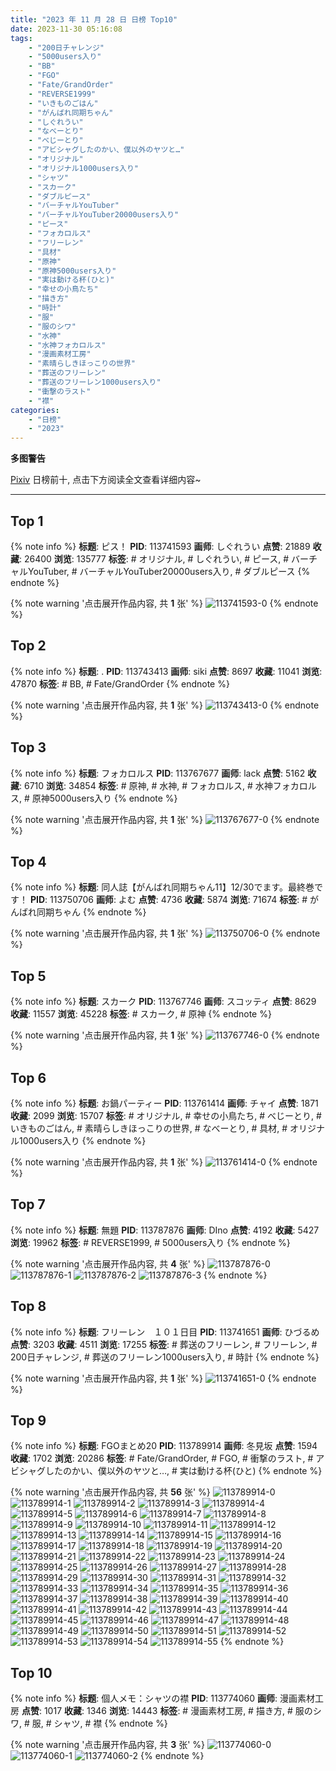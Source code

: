```yaml
---
title: "2023 年 11 月 28 日 日榜 Top10"
date: 2023-11-30 05:16:08
tags:
    - "200日チャレンジ"
    - "5000users入り"
    - "BB"
    - "FGO"
    - "Fate/GrandOrder"
    - "REVERSE1999"
    - "いきものごはん"
    - "がんばれ同期ちゃん"
    - "しぐれうい"
    - "なべーとり"
    - "べじーとり"
    - "アビシャグしたのかい、僕以外のヤツと…"
    - "オリジナル"
    - "オリジナル1000users入り"
    - "シャツ"
    - "スカーク"
    - "ダブルピース"
    - "バーチャルYouTuber"
    - "バーチャルYouTuber20000users入り"
    - "ピース"
    - "フォカロルス"
    - "フリーレン"
    - "具材"
    - "原神"
    - "原神5000users入り"
    - "実は動ける杯(ひと)"
    - "幸せの小鳥たち"
    - "描き方"
    - "時計"
    - "服"
    - "服のシワ"
    - "水神"
    - "水神フォカロルス"
    - "漫画素材工房"
    - "素晴らしきほっこりの世界"
    - "葬送のフリーレン"
    - "葬送のフリーレン1000users入り"
    - "衝撃のラスト"
    - "襟"
categories:
    - "日榜"
    - "2023"
---
```


<i class="fa fa-triangle-exclamation"></i>**多图警告**<i class="fa fa-triangle-exclamation"></i>

[Pixiv](https://www.pixiv.net/) 日榜前十, 点击下方阅读全文查看详细内容~

<!-- more -->

---

## Top 1

{% note info %}
**标题**: ピス！
**PID**: 113741593 **画师**: しぐれうい
**点赞**: 21889 **收藏**: 26400 **浏览**: 135777
**标签**: # オリジナル, # しぐれうい, # ピース, # バーチャルYouTuber, # バーチャルYouTuber20000users入り, # ダブルピース
{% endnote %}

{% note warning '点击展开作品内容, 共 **1** 张' %}
![113741593-0](https://i.pixiv.re/img-original/img/2023/11/27/00/00/20/113741593_p0.jpg)
{% endnote %}

## Top 2

{% note info %}
**标题**: .
**PID**: 113743413 **画师**: siki
**点赞**: 8697 **收藏**: 11041 **浏览**: 47870
**标签**: # BB, # Fate/GrandOrder
{% endnote %}

{% note warning '点击展开作品内容, 共 **1** 张' %}
![113743413-0](https://i.pixiv.re/img-original/img/2023/11/27/00/44/22/113743413_p0.jpg)
{% endnote %}

## Top 3

{% note info %}
**标题**: フォカロルス
**PID**: 113767677 **画师**: lack
**点赞**: 5162 **收藏**: 6710 **浏览**: 34854
**标签**: # 原神, # 水神, # フォカロルス, # 水神フォカロルス, # 原神5000users入り
{% endnote %}

{% note warning '点击展开作品内容, 共 **1** 张' %}
![113767677-0](https://i.pixiv.re/img-original/img/2023/11/28/00/00/05/113767677_p0.png)
{% endnote %}

## Top 4

{% note info %}
**标题**: 同人誌【がんばれ同期ちゃん11】12/30でます。最終巻です！
**PID**: 113750706 **画师**: よむ
**点赞**: 4736 **收藏**: 5874 **浏览**: 71674
**标签**: # がんばれ同期ちゃん
{% endnote %}

{% note warning '点击展开作品内容, 共 **1** 张' %}
![113750706-0](https://i.pixiv.re/img-original/img/2023/11/27/10/14/39/113750706_p0.png)
{% endnote %}

## Top 5

{% note info %}
**标题**: スカーク
**PID**: 113767746 **画师**: スコッティ
**点赞**: 8629 **收藏**: 11557 **浏览**: 45228
**标签**: # スカーク, # 原神
{% endnote %}

{% note warning '点击展开作品内容, 共 **1** 张' %}
![113767746-0](https://i.pixiv.re/img-original/img/2023/11/28/00/00/27/113767746_p0.jpg)
{% endnote %}

## Top 6

{% note info %}
**标题**: お鍋パーティー
**PID**: 113761414 **画师**: チャイ
**点赞**: 1871 **收藏**: 2099 **浏览**: 15707
**标签**: # オリジナル, # 幸せの小鳥たち, # べじーとり, # いきものごはん, # 素晴らしきほっこりの世界, # なべーとり, # 具材, # オリジナル1000users入り
{% endnote %}

{% note warning '点击展开作品内容, 共 **1** 张' %}
![113761414-0](https://i.pixiv.re/img-original/img/2023/11/27/20/30/00/113761414_p0.png)
{% endnote %}

## Top 7

{% note info %}
**标题**: 無題
**PID**: 113787876 **画师**: DIno
**点赞**: 4192 **收藏**: 5427 **浏览**: 19962
**标签**: # REVERSE1999, # 5000users入り
{% endnote %}

{% note warning '点击展开作品内容, 共 **4** 张' %}
![113787876-0](https://i.pixiv.re/img-original/img/2023/11/28/21/21/42/113787876_p0.jpg)
![113787876-1](https://i.pixiv.re/img-original/img/2023/11/28/21/21/42/113787876_p1.jpg)
![113787876-2](https://i.pixiv.re/img-original/img/2023/11/28/21/21/42/113787876_p2.jpg)
![113787876-3](https://i.pixiv.re/img-original/img/2023/11/28/21/21/42/113787876_p3.jpg)
{% endnote %}

## Top 8

{% note info %}
**标题**: フリーレン　１０１日目
**PID**: 113741651 **画师**: ひづるめ
**点赞**: 3203 **收藏**: 4511 **浏览**: 17255
**标签**: # 葬送のフリーレン, # フリーレン, # 200日チャレンジ, # 葬送のフリーレン1000users入り, # 時計
{% endnote %}

{% note warning '点击展开作品内容, 共 **1** 张' %}
![113741651-0](https://i.pixiv.re/img-original/img/2023/11/27/00/00/36/113741651_p0.jpg)
{% endnote %}

## Top 9

{% note info %}
**标题**: FGOまとめ20
**PID**: 113789914 **画师**: 冬見坂
**点赞**: 1594 **收藏**: 1702 **浏览**: 20286
**标签**: # Fate/GrandOrder, # FGO, # 衝撃のラスト, # アビシャグしたのかい、僕以外のヤツと…, # 実は動ける杯(ひと)
{% endnote %}

{% note warning '点击展开作品内容, 共 **56** 张' %}
![113789914-0](https://i.pixiv.re/img-original/img/2023/11/28/22/28/34/113789914_p0.png)
![113789914-1](https://i.pixiv.re/img-original/img/2023/11/28/22/28/34/113789914_p1.png)
![113789914-2](https://i.pixiv.re/img-original/img/2023/11/28/22/28/34/113789914_p2.png)
![113789914-3](https://i.pixiv.re/img-original/img/2023/11/28/22/28/34/113789914_p3.png)
![113789914-4](https://i.pixiv.re/img-original/img/2023/11/28/22/28/34/113789914_p4.png)
![113789914-5](https://i.pixiv.re/img-original/img/2023/11/28/22/28/34/113789914_p5.png)
![113789914-6](https://i.pixiv.re/img-original/img/2023/11/28/22/28/34/113789914_p6.png)
![113789914-7](https://i.pixiv.re/img-original/img/2023/11/28/22/28/34/113789914_p7.png)
![113789914-8](https://i.pixiv.re/img-original/img/2023/11/28/22/28/34/113789914_p8.png)
![113789914-9](https://i.pixiv.re/img-original/img/2023/11/28/22/28/34/113789914_p9.png)
![113789914-10](https://i.pixiv.re/img-original/img/2023/11/28/22/28/34/113789914_p10.png)
![113789914-11](https://i.pixiv.re/img-original/img/2023/11/28/22/28/34/113789914_p11.png)
![113789914-12](https://i.pixiv.re/img-original/img/2023/11/28/22/28/34/113789914_p12.png)
![113789914-13](https://i.pixiv.re/img-original/img/2023/11/28/22/28/34/113789914_p13.png)
![113789914-14](https://i.pixiv.re/img-original/img/2023/11/28/22/28/34/113789914_p14.png)
![113789914-15](https://i.pixiv.re/img-original/img/2023/11/28/22/28/34/113789914_p15.png)
![113789914-16](https://i.pixiv.re/img-original/img/2023/11/28/22/28/34/113789914_p16.png)
![113789914-17](https://i.pixiv.re/img-original/img/2023/11/28/22/28/34/113789914_p17.png)
![113789914-18](https://i.pixiv.re/img-original/img/2023/11/28/22/28/34/113789914_p18.png)
![113789914-19](https://i.pixiv.re/img-original/img/2023/11/28/22/28/34/113789914_p19.png)
![113789914-20](https://i.pixiv.re/img-original/img/2023/11/28/22/28/34/113789914_p20.png)
![113789914-21](https://i.pixiv.re/img-original/img/2023/11/28/22/28/34/113789914_p21.png)
![113789914-22](https://i.pixiv.re/img-original/img/2023/11/28/22/28/34/113789914_p22.png)
![113789914-23](https://i.pixiv.re/img-original/img/2023/11/28/22/28/34/113789914_p23.png)
![113789914-24](https://i.pixiv.re/img-original/img/2023/11/28/22/28/34/113789914_p24.png)
![113789914-25](https://i.pixiv.re/img-original/img/2023/11/28/22/28/34/113789914_p25.png)
![113789914-26](https://i.pixiv.re/img-original/img/2023/11/28/22/28/34/113789914_p26.png)
![113789914-27](https://i.pixiv.re/img-original/img/2023/11/28/22/28/34/113789914_p27.png)
![113789914-28](https://i.pixiv.re/img-original/img/2023/11/28/22/28/34/113789914_p28.png)
![113789914-29](https://i.pixiv.re/img-original/img/2023/11/28/22/28/34/113789914_p29.png)
![113789914-30](https://i.pixiv.re/img-original/img/2023/11/28/22/28/34/113789914_p30.png)
![113789914-31](https://i.pixiv.re/img-original/img/2023/11/28/22/28/34/113789914_p31.png)
![113789914-32](https://i.pixiv.re/img-original/img/2023/11/28/22/28/34/113789914_p32.png)
![113789914-33](https://i.pixiv.re/img-original/img/2023/11/28/22/28/34/113789914_p33.png)
![113789914-34](https://i.pixiv.re/img-original/img/2023/11/28/22/28/34/113789914_p34.png)
![113789914-35](https://i.pixiv.re/img-original/img/2023/11/28/22/28/34/113789914_p35.png)
![113789914-36](https://i.pixiv.re/img-original/img/2023/11/28/22/28/34/113789914_p36.png)
![113789914-37](https://i.pixiv.re/img-original/img/2023/11/28/22/28/34/113789914_p37.png)
![113789914-38](https://i.pixiv.re/img-original/img/2023/11/28/22/28/34/113789914_p38.png)
![113789914-39](https://i.pixiv.re/img-original/img/2023/11/28/22/28/34/113789914_p39.png)
![113789914-40](https://i.pixiv.re/img-original/img/2023/11/28/22/28/34/113789914_p40.png)
![113789914-41](https://i.pixiv.re/img-original/img/2023/11/28/22/28/34/113789914_p41.png)
![113789914-42](https://i.pixiv.re/img-original/img/2023/11/28/22/28/34/113789914_p42.png)
![113789914-43](https://i.pixiv.re/img-original/img/2023/11/28/22/28/34/113789914_p43.png)
![113789914-44](https://i.pixiv.re/img-original/img/2023/11/28/22/28/34/113789914_p44.png)
![113789914-45](https://i.pixiv.re/img-original/img/2023/11/28/22/28/34/113789914_p45.png)
![113789914-46](https://i.pixiv.re/img-original/img/2023/11/28/22/28/34/113789914_p46.png)
![113789914-47](https://i.pixiv.re/img-original/img/2023/11/28/22/28/34/113789914_p47.png)
![113789914-48](https://i.pixiv.re/img-original/img/2023/11/28/22/28/34/113789914_p48.png)
![113789914-49](https://i.pixiv.re/img-original/img/2023/11/28/22/28/34/113789914_p49.png)
![113789914-50](https://i.pixiv.re/img-original/img/2023/11/28/22/28/34/113789914_p50.png)
![113789914-51](https://i.pixiv.re/img-original/img/2023/11/28/22/28/34/113789914_p51.png)
![113789914-52](https://i.pixiv.re/img-original/img/2023/11/28/22/28/34/113789914_p52.png)
![113789914-53](https://i.pixiv.re/img-original/img/2023/11/28/22/28/34/113789914_p53.png)
![113789914-54](https://i.pixiv.re/img-original/img/2023/11/28/22/28/34/113789914_p54.png)
![113789914-55](https://i.pixiv.re/img-original/img/2023/11/28/22/28/34/113789914_p55.png)
{% endnote %}

## Top 10

{% note info %}
**标题**: 個人メモ：シャツの襟
**PID**: 113774060 **画师**: 漫画素材工房
**点赞**: 1017 **收藏**: 1346 **浏览**: 14443
**标签**: # 漫画素材工房, # 描き方, # 服のシワ, # 服, # シャツ, # 襟
{% endnote %}

{% note warning '点击展开作品内容, 共 **3** 张' %}
![113774060-0](https://i.pixiv.re/img-original/img/2023/11/28/07/00/04/113774060_p0.jpg)
![113774060-1](https://i.pixiv.re/img-original/img/2023/11/28/07/00/04/113774060_p1.jpg)
![113774060-2](https://i.pixiv.re/img-original/img/2023/11/28/07/00/04/113774060_p2.jpg)
{% endnote %}
